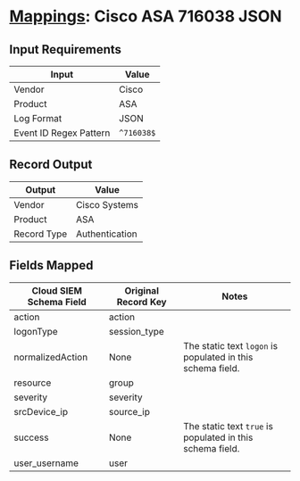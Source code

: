 # [Mappings](README.md): Cisco ASA 716038 JSON

## Input Requirements

|Input|Value|
|-----|-----|
|Vendor|Cisco|
|Product|ASA|
|Log Format|JSON|
|Event ID Regex Pattern|`^716038$`|

## Record Output

|Output|Value|
|------|-----|
|Vendor|Cisco Systems|
|Product|ASA|
|Record Type|Authentication|

## Fields Mapped

|Cloud SIEM Schema Field|Original Record Key|Notes|
|-----------------------|-------------------|-----|
|action|action||
|logonType|session_type||
|normalizedAction|None|The static text `logon` is populated in this schema field.|
|resource|group||
|severity|severity||
|srcDevice_ip|source_ip||
|success|None|The static text `true` is populated in this schema field.|
|user_username|user||

